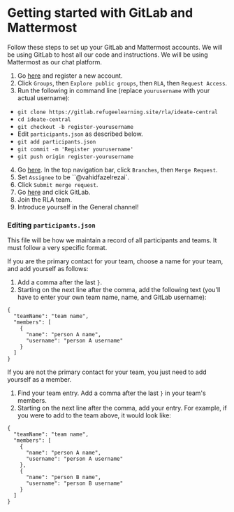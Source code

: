# Getting started with GitLab and Mattermost

Follow these steps to set up your GitLab and Mattermost accounts. We will be using GitLab to host all our code and instructions. We will be using Mattermost as our chat platform.
1. Go [here](https://gitlab.refugeelearning.site) and register a new account.
2. Click `Groups`, then `Explore public groups`, then `RLA`, then `Request Access`.
3. Run the following in command line (replace `yourusername` with your actual username):
  - `git clone https://gitlab.refugeelearning.site/rla/ideate-central`
  - `cd ideate-central`
  - `git checkout -b register-yourusername`
  - Edit `participants.json` as described below.
  - `git add participants.json`
  - `git commit -m 'Register yourusername'`
  - `git push origin register-yourusername`
4. Go [here](https://gitlab.refugeelearning.site/rla/ideate-central). In the top navigation bar, click `Branches`, then `Merge Request`.
5. Set `Assignee` to be ``@vahidfazelrezai`.
6. Click `Submit merge request`.
7. Go [here](https://mattermost.refugeelearning.site) and click GitLab.
8. Join the RLA team.
9. Introduce yourself in the General channel!


### Editing `participants.json`
This file will be how we maintain a record of all participants and teams. It must follow a very specific format.

If you are the primary contact for your team, choose a name for your team, and add yourself as follows:
1. Add a comma after the last `}`.
2. Starting on the next line after the comma, add the following text (you'll have to enter your own team name, name, and GitLab username):

```
{
  "teamName": "team name",
  "members": [
    {
      "name": "person A name",
      "username": "person A username"
    }
  ]
}
```

If you are not the primary contact for your team, you just need to add yourself as a member. 
1. Find your team entry. Add a comma after the last `}` in your team's members.
2. Starting on the next line after the comma, add your entry. For example, if you were to add to the team above, it would look like:

```
{
  "teamName": "team name",
  "members": [
    {
      "name": "person A name",
      "username": "person A username"
    },
    {
      "name": "person B name",
      "username": "person B username"
    }
  ]
}
```


